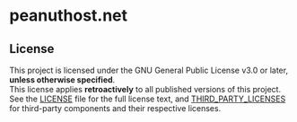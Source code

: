 # peanuthost.net

## License

This project is licensed under the GNU General Public License v3.0 or later, **unless otherwise specified**.<br>
This license applies **retroactively** to all published versions of this project.<br>
See the [LICENSE](./LICENSE) file for the full license text, and [THIRD_PARTY_LICENSES](./THIRD_PARTY_LICENSES.md) for third-party components and their respective licenses.
